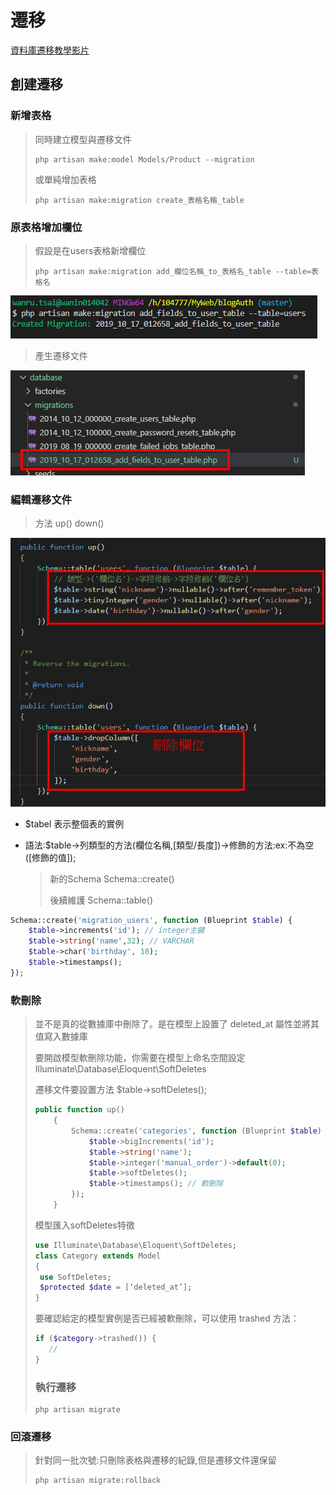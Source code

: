 # 遷移


[資料庫遷移教學影片](https://www.youtube.com/watch?v=6_i8KDVpcbk&list=PLeE38-H82SvgvFz7u5Kbk6kJY0_Lg5mG-&index=29)

## 創建遷移

### 新增表格

> 同時建立模型與遷移文件
>
> ```text
> php artisan make:model Models/Product --migration
> ```
>
> 或單純增加表格
>
> ```text
> php artisan make:migration create_表格名稱_table
> ```


### 原表格增加欄位
> 假設是在users表格新增欄位
>
> ```text
> php artisan make:migration add_欄位名稱_to_表格名_table --table=表格名
> ```

![&#x65B0;&#x589E;&#x9077;&#x79FB;&#x6307;&#x4EE4;](../.gitbook/assets/migration_add.jpg)

> 產生遷移文件

![&#x9077;&#x79FB;&#x6587;&#x4EF6;](../.gitbook/assets/migration_file.jpg)


### 編輯遷移文件

> 方法 up\(\) down\(\)

![&#x9077;&#x79FB;&#x6587;&#x4EF6;](../.gitbook/assets/migraiton_edit_content.jpg)

* $tabel 表示整個表的實例
* 語法:$table-&gt;列類型的方法\(欄位名稱,\[類型/長度\]\)-&gt;修飾的方法:ex:不為空\(\[修飾的值\]\);

  > 新的Schema Schema::create\(\)
  >
  > 後續維護 Schema::table\(\)

```php
Schema::create('migration_users', function (Blueprint $table) {
    $table->increments('id'); // integer主鍵
    $table->string('name',32); // VARCHAR
    $table->char('birthday', 10);
    $table->timestamps();    
});
```

### 軟刪除

> 並不是真的從數據庫中刪除了。是在模型上設置了 deleted\_at 屬性並將其值寫入數據庫
>
> 要開啟模型軟刪除功能，你需要在模型上命名空間設定 Illuminate\Database\Eloquent\SoftDeletes
>
> 遷移文件要設置方法 $table-&gt;softDeletes\(\);
>
> ```php
> public function up()
>     {
>         Schema::create('categories', function (Blueprint $table) {
>             $table->bigIncrements('id');
>             $table->string('name');
>             $table->integer('manual_order')->default(0);
>             $table->softDeletes();
>             $table->timestamps(); // 軟刪除
>         });
>     }
> ```
>
> 模型匯入softDeletes特徵
>
> ```php
> use Illuminate\Database\Eloquent\SoftDeletes;
> class Category extends Model
> {
>  use SoftDeletes;
>  $protected $date = [‘deleted_at’];
> }
> ```
>
> 要確認給定的模型實例是否已經被軟刪除，可以使用 trashed 方法：
>
> ```php
> if ($category->trashed()) {
>    //
> }
> ```
>
> ### 執行遷移
>
> ```text
> php artisan migrate
> ```

### 回滾遷移

> 針對同一批次號:只刪除表格與遷移的紀錄,但是遷移文件還保留
>
> ```text
> php artisan migrate:rollback
> ```